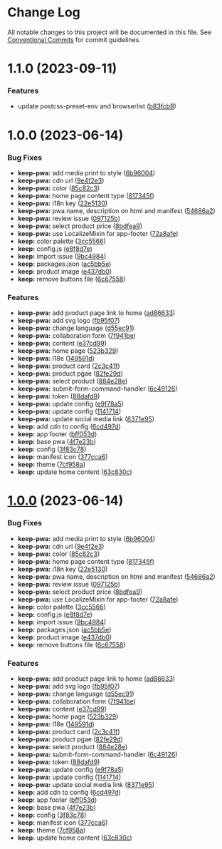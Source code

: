 # Change Log

All notable changes to this project will be documented in this file.
See [Conventional Commits](https://conventionalcommits.org) for commit guidelines.

# 1.1.0 (2023-09-11)

### Features

- update postcss-preset-env and browserlist ([b83fcb8](https://github.com/AliMD/alwatr/commit/b83fcb8e7d3f9cfa41f6e846444591642d7ebe6c))

# 1.0.0 (2023-06-14)

### Bug Fixes

- **keep-pwa:** add media print to style ([6b96004](https://github.com/AliMD/alwatr/commit/6b96004319c40e3473ead569dd2801494ec92f75))
- **keep-pwa:** cdn url ([9e4f2e3](https://github.com/AliMD/alwatr/commit/9e4f2e34fa1041b276494ef928fc78aa5fa1f42d))
- **keep-pwa:** color ([85c82c3](https://github.com/AliMD/alwatr/commit/85c82c3e83df29000645fcdfcb2a921b2ea525b5))
- **keep-pwa:** home page content type ([817345f](https://github.com/AliMD/alwatr/commit/817345fd8e5317508083171db945900ff641fe47))
- **keep-pwa:** i18n key ([22e5130](https://github.com/AliMD/alwatr/commit/22e5130a08e747592163c7ca1702e6d1cc49ae87))
- **keep-pwa:** pwa name, description on html and manifest ([54686a2](https://github.com/AliMD/alwatr/commit/54686a270ae741db0654712453df885d2334bae9))
- **keep-pwa:** review issue ([097125b](https://github.com/AliMD/alwatr/commit/097125b3cb25747b497dc69c9af59e5e7138d3c8))
- **keep-pwa:** select product price ([8bdfea9](https://github.com/AliMD/alwatr/commit/8bdfea96e8279cdabd0f5f375ffa22222446e903))
- **keep-pwa:** use LocalizeMixin for app-footer ([72a8afe](https://github.com/AliMD/alwatr/commit/72a8afe4df7bc8a3716953eba62fd9751dd1d3ca))
- **keep:** color palette ([3cc5566](https://github.com/AliMD/alwatr/commit/3cc5566ffdd849fe930eb85b5be05bf0e75771af))
- **keep:** config.js ([e8f8d7e](https://github.com/AliMD/alwatr/commit/e8f8d7edb0e7ffd1adb41d5ff8a6131ceb0e99a5))
- **keep:** import issue ([9bc4984](https://github.com/AliMD/alwatr/commit/9bc4984e36827582b2785254478cc2f1aed8cca4))
- **keep:** packages.json ([ac5bb5e](https://github.com/AliMD/alwatr/commit/ac5bb5e2ed3051e5fd0c12d725c0bee502f094a5))
- **keep:** product image ([e437db0](https://github.com/AliMD/alwatr/commit/e437db0dcb9966d9975711c88dc572b0921dbf25))
- **keep:** remove buttons file ([6c67558](https://github.com/AliMD/alwatr/commit/6c675583ebc3fabb3753a29e70486bf933d6393b))

### Features

- **keep-pwa:** add product page link to home ([ad86633](https://github.com/AliMD/alwatr/commit/ad8663326f71c53544497ad1182b6e265b911ea1))
- **keep-pwa:** add svg logo ([fb95f07](https://github.com/AliMD/alwatr/commit/fb95f076ff358f62733d9654c96862718d6c8b7c))
- **keep-pwa:** change language ([d55ec91](https://github.com/AliMD/alwatr/commit/d55ec912aa6be5a3434998c1b14d4057222cf081))
- **keep-pwa:** collaboration form ([7f941be](https://github.com/AliMD/alwatr/commit/7f941be801f2860b867e7207575bda03f68faea8))
- **keep-pwa:** content ([e37cd99](https://github.com/AliMD/alwatr/commit/e37cd9945cac3e4376bcc3de41dc2ecea2a091ff))
- **keep-pwa:** home page ([523b329](https://github.com/AliMD/alwatr/commit/523b32949ec0bbec3d824484056dcfdd5d03b608))
- **keep-pwa:** l18e ([149591d](https://github.com/AliMD/alwatr/commit/149591ded37ef5976fd128e6db615fd12eeb816e))
- **keep-pwa:** product card ([2c3c41f](https://github.com/AliMD/alwatr/commit/2c3c41f848e608a1d8ed23a07fa11fc21ee0d109))
- **keep-pwa:** product pgae ([82fe29d](https://github.com/AliMD/alwatr/commit/82fe29de016ce5a1d5ffdff3dc4d4c655e2b71c2))
- **keep-pwa:** select product ([884e28e](https://github.com/AliMD/alwatr/commit/884e28e5d7684a79f69b7170c10401a179d6ad69))
- **keep-pwa:** submit-form-command-handler ([6c49126](https://github.com/AliMD/alwatr/commit/6c491265b6b3e0407c2796af9c7173cc6e13f090))
- **keep-pwa:** token ([88dafd9](https://github.com/AliMD/alwatr/commit/88dafd91817bbf8953c270d495a5cc68e523c294))
- **keep-pwa:** update config ([e9f78a5](https://github.com/AliMD/alwatr/commit/e9f78a5dd21ec31b70d6f213eb5b4f490f886f17))
- **keep-pwa:** update config ([1141714](https://github.com/AliMD/alwatr/commit/1141714676fab0b3dd9675d178397c47883a8097))
- **keep-pwa:** update social media link ([8371e95](https://github.com/AliMD/alwatr/commit/8371e95838c7f41857b502d359ee9b5bdfd6a07a))
- **keep:** add cdn to config ([6cd497d](https://github.com/AliMD/alwatr/commit/6cd497d845b92d9ff285db8d4d032fee125eda66))
- **keep:** app footer ([bff053d](https://github.com/AliMD/alwatr/commit/bff053dcbc00f2d5a1d46c9745987d06192e079b))
- **keep:** base pwa ([4f7e23b](https://github.com/AliMD/alwatr/commit/4f7e23b67fef391b0a842e4b521ef90e0f2ea2cd))
- **keep:** config ([3f83c78](https://github.com/AliMD/alwatr/commit/3f83c787a5564a7502ea39215ca88d797a49c092))
- **keep:** manifest icon ([377cca6](https://github.com/AliMD/alwatr/commit/377cca6aa9a236a4fc64a69c8f92e8820c7069fe))
- **keep:** theme ([7cf958a](https://github.com/AliMD/alwatr/commit/7cf958a9c17aefde8ba52fb24c5db0b7d0243434))
- **keep:** update home content ([63c830c](https://github.com/AliMD/alwatr/commit/63c830c170f537274c9d3ef3873f6b743645c8f0))

# [1.0.0](https://github.com/AliMD/alwatr/compare/v0.32.0...v1.0.0) (2023-06-14)

### Bug Fixes

- **keep-pwa:** add media print to style ([6b96004](https://github.com/AliMD/alwatr/commit/6b96004319c40e3473ead569dd2801494ec92f75))
- **keep-pwa:** cdn url ([9e4f2e3](https://github.com/AliMD/alwatr/commit/9e4f2e34fa1041b276494ef928fc78aa5fa1f42d))
- **keep-pwa:** color ([85c82c3](https://github.com/AliMD/alwatr/commit/85c82c3e83df29000645fcdfcb2a921b2ea525b5))
- **keep-pwa:** home page content type ([817345f](https://github.com/AliMD/alwatr/commit/817345fd8e5317508083171db945900ff641fe47))
- **keep-pwa:** i18n key ([22e5130](https://github.com/AliMD/alwatr/commit/22e5130a08e747592163c7ca1702e6d1cc49ae87))
- **keep-pwa:** pwa name, description on html and manifest ([54686a2](https://github.com/AliMD/alwatr/commit/54686a270ae741db0654712453df885d2334bae9))
- **keep-pwa:** review issue ([097125b](https://github.com/AliMD/alwatr/commit/097125b3cb25747b497dc69c9af59e5e7138d3c8))
- **keep-pwa:** select product price ([8bdfea9](https://github.com/AliMD/alwatr/commit/8bdfea96e8279cdabd0f5f375ffa22222446e903))
- **keep-pwa:** use LocalizeMixin for app-footer ([72a8afe](https://github.com/AliMD/alwatr/commit/72a8afe4df7bc8a3716953eba62fd9751dd1d3ca))
- **keep:** color palette ([3cc5566](https://github.com/AliMD/alwatr/commit/3cc5566ffdd849fe930eb85b5be05bf0e75771af))
- **keep:** config.js ([e8f8d7e](https://github.com/AliMD/alwatr/commit/e8f8d7edb0e7ffd1adb41d5ff8a6131ceb0e99a5))
- **keep:** import issue ([9bc4984](https://github.com/AliMD/alwatr/commit/9bc4984e36827582b2785254478cc2f1aed8cca4))
- **keep:** packages.json ([ac5bb5e](https://github.com/AliMD/alwatr/commit/ac5bb5e2ed3051e5fd0c12d725c0bee502f094a5))
- **keep:** product image ([e437db0](https://github.com/AliMD/alwatr/commit/e437db0dcb9966d9975711c88dc572b0921dbf25))
- **keep:** remove buttons file ([6c67558](https://github.com/AliMD/alwatr/commit/6c675583ebc3fabb3753a29e70486bf933d6393b))

### Features

- **keep-pwa:** add product page link to home ([ad86633](https://github.com/AliMD/alwatr/commit/ad8663326f71c53544497ad1182b6e265b911ea1))
- **keep-pwa:** add svg logo ([fb95f07](https://github.com/AliMD/alwatr/commit/fb95f076ff358f62733d9654c96862718d6c8b7c))
- **keep-pwa:** change language ([d55ec91](https://github.com/AliMD/alwatr/commit/d55ec912aa6be5a3434998c1b14d4057222cf081))
- **keep-pwa:** collaboration form ([7f941be](https://github.com/AliMD/alwatr/commit/7f941be801f2860b867e7207575bda03f68faea8))
- **keep-pwa:** content ([e37cd99](https://github.com/AliMD/alwatr/commit/e37cd9945cac3e4376bcc3de41dc2ecea2a091ff))
- **keep-pwa:** home page ([523b329](https://github.com/AliMD/alwatr/commit/523b32949ec0bbec3d824484056dcfdd5d03b608))
- **keep-pwa:** l18e ([149591d](https://github.com/AliMD/alwatr/commit/149591ded37ef5976fd128e6db615fd12eeb816e))
- **keep-pwa:** product card ([2c3c41f](https://github.com/AliMD/alwatr/commit/2c3c41f848e608a1d8ed23a07fa11fc21ee0d109))
- **keep-pwa:** product pgae ([82fe29d](https://github.com/AliMD/alwatr/commit/82fe29de016ce5a1d5ffdff3dc4d4c655e2b71c2))
- **keep-pwa:** select product ([884e28e](https://github.com/AliMD/alwatr/commit/884e28e5d7684a79f69b7170c10401a179d6ad69))
- **keep-pwa:** submit-form-command-handler ([6c49126](https://github.com/AliMD/alwatr/commit/6c491265b6b3e0407c2796af9c7173cc6e13f090))
- **keep-pwa:** token ([88dafd9](https://github.com/AliMD/alwatr/commit/88dafd91817bbf8953c270d495a5cc68e523c294))
- **keep-pwa:** update config ([e9f78a5](https://github.com/AliMD/alwatr/commit/e9f78a5dd21ec31b70d6f213eb5b4f490f886f17))
- **keep-pwa:** update config ([1141714](https://github.com/AliMD/alwatr/commit/1141714676fab0b3dd9675d178397c47883a8097))
- **keep-pwa:** update social media link ([8371e95](https://github.com/AliMD/alwatr/commit/8371e95838c7f41857b502d359ee9b5bdfd6a07a))
- **keep:** add cdn to config ([6cd497d](https://github.com/AliMD/alwatr/commit/6cd497d845b92d9ff285db8d4d032fee125eda66))
- **keep:** app footer ([bff053d](https://github.com/AliMD/alwatr/commit/bff053dcbc00f2d5a1d46c9745987d06192e079b))
- **keep:** base pwa ([4f7e23b](https://github.com/AliMD/alwatr/commit/4f7e23b67fef391b0a842e4b521ef90e0f2ea2cd))
- **keep:** config ([3f83c78](https://github.com/AliMD/alwatr/commit/3f83c787a5564a7502ea39215ca88d797a49c092))
- **keep:** manifest icon ([377cca6](https://github.com/AliMD/alwatr/commit/377cca6aa9a236a4fc64a69c8f92e8820c7069fe))
- **keep:** theme ([7cf958a](https://github.com/AliMD/alwatr/commit/7cf958a9c17aefde8ba52fb24c5db0b7d0243434))
- **keep:** update home content ([63c830c](https://github.com/AliMD/alwatr/commit/63c830c170f537274c9d3ef3873f6b743645c8f0))
